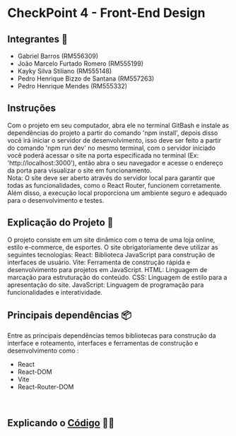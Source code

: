# CheckPoint 4 - Front-End Design

## Integrantes 👋
<ul>
    <li>Gabriel Barros (RM556309)</li>  
    <li>João Marcelo Furtado Romero (RM555199)</li>
    <li>Kayky Silva Stiliano (RM555148)</li>
    <li>Pedro Henrique Bizzo de Santana (RM557263)</li>
    <li>Pedro Henrique Mendes (RM555332)</li>
</ul>

## Instruções
Com o projeto em seu computador, abra ele no terminal GitBash e instale as dependências do projeto a partir do comando 'npm install', depois disso você irá iniciar o servidor de desenvolvimento, isso deve ser feito a partir do comando 'npm run dev' no mesmo terminal, com o servidor iniciado você poderá acessar o site na porta especificada no terminal (Ex: 'http://localhost:3000'), então abra o seu navegador e acesse o endereço da porta para visualizar o site em funcionamento.  
Nota: O site deve ser aberto através do servidor local para garantir que todas as funcionalidades, como o React Router, funcionem corretamente. Além disso, a execução local proporciona um ambiente seguro e adequado para o desenvolvimento e testes.

## Explicação do Projeto 📖
O projeto consiste em um site dinâmico com o tema de uma loja online, estilo e-commerce, de esportes. O site obrigatoriamente deve utilizar as seguintes tecnologias: 
React: Biblioteca JavaScript para construção de interfaces de usuário.
Vite: Ferramenta de construção rápida e desenvolvimento para projetos em JavaScript.
HTML: Linguagem de marcação para estruturação do conteúdo.
CSS: Linguagem de estilo para a apresentação do site.
JavaScript: Linguagem de programação para funcionalidades e interatividade.
 
## Principais dependências 📦
Entre as principais dependências temos bibliotecas para construção da interface e roteamento, interfaces e ferramentas de construção e desenvolvimento como :
<ul>
    <li>React</li>
    <li>React-DOM</li>
    <li>Vite</li>
    <li>React-Router-DOM</li>
</ul>
 
<br>

## Explicando o <a href="https://github.com/Formula-E-Mahindra-Racing/Sprint1-Python/blob/main/helpers.py">Código</a> 🧑‍💻
 

